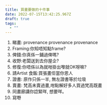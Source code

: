 ```yaml
---
title: 買畫要做的十件事
date: 2022-07-15T13:42:25.967Z
draft: true
tags:
  - ""
---
```

1. 睇畫: provenance provenance provenance
2. Framing:你知唔知點frame?
3. 俾錢:你真係一鋪過俾嗎?
4. 收野:老闆送到去你屋企?
5. 修復:你唔係以為就咁掛出嚟就OK呀嘛?
6. 請Artist 食飯:買張畫佢當你恩人
7. 證書: 原作只係一半, 無左證書等於垃圾
8. 賣畫: 梵高未賣過畫,咁點解好多人買過梵高既畫
9. 同畫廊講你諗緊咩, 想要咩。
10. 寫嘢